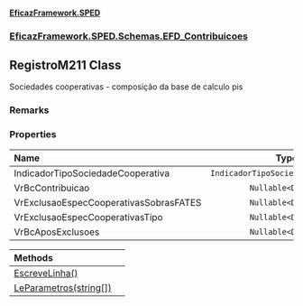 #### [EficazFramework.SPED](EficazFrameworkSPED.md 'EficazFramework SPED')
### [EficazFramework.SPED.Schemas.EFD_Contribuicoes](EficazFramework.SPED.Schemas.EFD_Contribuicoes.md 'EficazFramework.SPED.Schemas.EFD_Contribuicoes')

## RegistroM211 Class

Sociedades cooperativas - composição da base de calculo pis

### Remarks
### Properties

| Name | Type | |
| :--- | :---: | :--- |
| IndicadorTipoSociedadeCooperativa | `IndicadorTipoSociedadeCooperativa` |  |
| VrBcContribuicao | `Nullable<Double>` |  |
| VrExclusaoEspecCooperativasSobrasFATES | `Nullable<Double>` |  |
| VrExclusaoEspecCooperativasTipo | `Nullable<Double>` |  |
| VrBcAposExclusoes | `Nullable<Double>` |  |

| Methods | |
| :--- | :--- |
| [EscreveLinha()](EficazFramework.SPED.Schemas.EFD_Contribuicoes/RegistroM211/EscreveLinha().md 'EficazFramework.SPED.Schemas.EFD_Contribuicoes.RegistroM211.EscreveLinha()') | |
| [LeParametros(string[])](EficazFramework.SPED.Schemas.EFD_Contribuicoes/RegistroM211/LeParametros(string[]).md 'EficazFramework.SPED.Schemas.EFD_Contribuicoes.RegistroM211.LeParametros(string[])') | |
